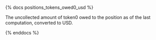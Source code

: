 {% docs positions_tokens_owed0_usd %}

The uncollected amount of token0 owed to the position as of the last computation, converted to USD.

{% enddocs %}